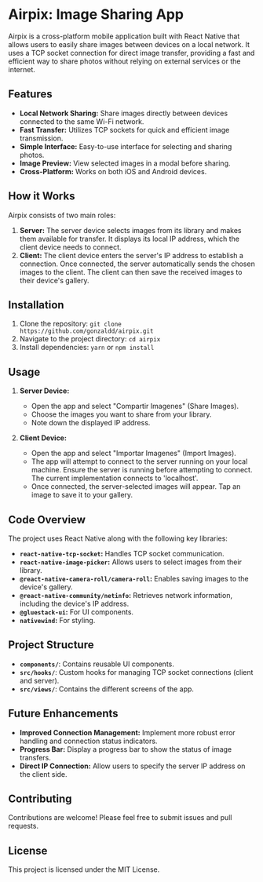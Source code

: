 # Airpix: Image Sharing App

Airpix is a cross-platform mobile application built with React Native that allows users to easily share images between devices on a local network.  It uses a TCP socket connection for direct image transfer, providing a fast and efficient way to share photos without relying on external services or the internet.

## Features

* **Local Network Sharing:** Share images directly between devices connected to the same Wi-Fi network.
* **Fast Transfer:**  Utilizes TCP sockets for quick and efficient image transmission.
* **Simple Interface:**  Easy-to-use interface for selecting and sharing photos.
* **Image Preview:** View selected images in a modal before sharing.
* **Cross-Platform:** Works on both iOS and Android devices.


## How it Works

Airpix consists of two main roles:

1. **Server:**  The server device selects images from its library and makes them available for transfer. It displays its local IP address, which the client device needs to connect.
2. **Client:** The client device enters the server's IP address to establish a connection. Once connected, the server automatically sends the chosen images to the client. The client can then save the received images to their device's gallery.


## Installation

1. Clone the repository: `git clone https://github.com/gonzaldd/airpix.git`
2. Navigate to the project directory: `cd airpix`
3. Install dependencies: `yarn` or `npm install`


## Usage

1. **Server Device:**
    * Open the app and select "Compartir Imagenes" (Share Images).
    * Choose the images you want to share from your library.
    * Note down the displayed IP address.

2. **Client Device:**
    * Open the app and select "Importar Imagenes" (Import Images).
    * The app will attempt to connect to the server running on your local machine. Ensure the server is running before attempting to connect. The current implementation connects to 'localhost'. 
    * Once connected, the server-selected images will appear. Tap an image to save it to your gallery.

## Code Overview

The project uses React Native along with the following key libraries:

* **`react-native-tcp-socket`:**  Handles TCP socket communication.
* **`react-native-image-picker`:** Allows users to select images from their library.
* **`@react-native-camera-roll/camera-roll`:** Enables saving images to the device's gallery.
* **`@react-native-community/netinfo`:**  Retrieves network information, including the device's IP address.
* **`@gluestack-ui`:** For UI components.
* **`nativewind`:** For styling.


## Project Structure

* **`components/`**: Contains reusable UI components.
* **`src/hooks/`**:  Custom hooks for managing TCP socket connections (client and server).
* **`src/views/`**:  Contains the different screens of the app.

## Future Enhancements

* **Improved Connection Management:**  Implement more robust error handling and connection status indicators.
* **Progress Bar:** Display a progress bar to show the status of image transfers.
* **Direct IP Connection:** Allow users to specify the server IP address on the client side.


## Contributing

Contributions are welcome! Please feel free to submit issues and pull requests.

## License

This project is licensed under the MIT License.